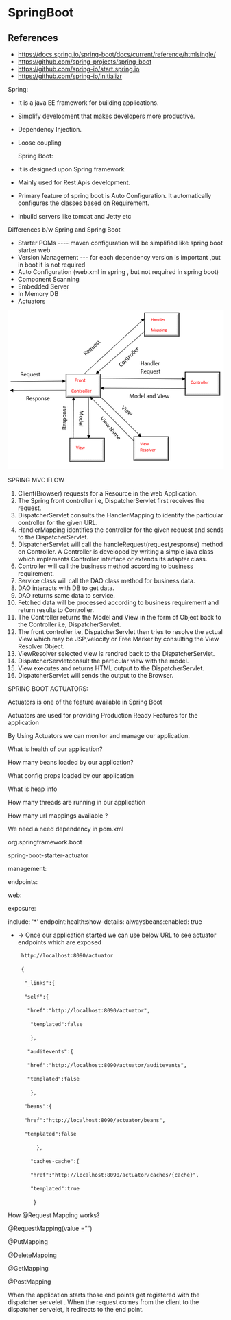 # SpringBoot

## References
* <https://docs.spring.io/spring-boot/docs/current/reference/htmlsingle/>
* <https://github.com/spring-projects/spring-boot>
* <https://github.com/spring-io/start.spring.io>
* <https://github.com/spring-io/initializr>

Spring:

- It is a java EE framework for building applications.
- Simplify development that makes developers more productive.
- Dependency Injection.
- Loose coupling

  Spring Boot:

- It is designed upon Spring framework
- Mainly used for Rest Apis development.
- Primary feature of spring boot is Auto Configuration. It automatically configures the classes based on Requirement.
- Inbuild servers like tomcat and Jetty etc

Differences b/w Spring and Spring Boot

- Starter POMs ---- maven configuration will be simplified like spring boot starter web
- Version Management --- for each dependency version is important ,but in boot it is not required
- Auto Configuration (web.xml in spring , but not required in spring boot)
- Component Scanning
- Embedded Server
- In Memory DB
- Actuators

![Picture_11.png](Picture_11.png)

SPRING MVC FLOW

1. Client(Browser) requests for a Resource in the web Application.
2. The Spring front controller i.e, DispatcherServlet first receives the request.
3. DispatcherServlet consults the HandlerMapping to identify the particular controller for the given URL.
4. HandlerMapping identifies the controller for the given request and sends to the DispatcherServlet.
5. DispatcherServlet will call the handleRequest(request,response) method on Controller. A Controller is developed by writing a simple java class which implements Controller interface or extends its adapter class.
6. Controller will call the business method according to business requirement.
7. Service class will call the DAO class method for business data.
8. DAO interacts with DB to get data.
9. DAO returns same data to service.
10. Fetched data will be processed according to business requirement and return results to Controller.
11. The Controller returns the Model and View in the form of Object back to the Controller i.e, DispatcherServlet.
12. The front controller i.e, DispatcherServlet then tries to resolve the actual View which may be JSP,velocity or Free Marker by consulting the View Resolver Object.
13. ViewResolver selected view is rendred back to the DispatcherServlet.
14. DispatcherServletconsult the particular view with the model.
15. View executes and returns HTML output to the DispatcherServlet.
16. DispatcherServlet will sends the output to the Browser.


SPRING BOOT ACTUATORS:

Actuators is one of the feature available in Spring Boot

Actuators are used for providing Production Ready Features for the application

By Using Actuators we can monitor and manage our application.

What is health of our application?

How many beans loaded by our application?

What config props loaded by our application

What is heap info

How many threads are running in our application

How many url mappings available ?

We need a need dependency in pom.xml

<dependency>

<groupId>org.springframework.boot</groupId>

<artifactId>spring-boot-starter-actuator</artifactId>

</dependency>

management:

endpoints:

web:

exposure:

include: '*'
endpoint:health:show-details: alwaysbeans:enabled: true

- -> Once our application started we can use below URL to see actuator endpoints which are exposed

       http://localhost:8090/actuator

       {

        "_links":{

        "self":{

         "href":"http://localhost:8090/actuator",

          "templated":false

          },

         "auditevents":{

         "href":"http://localhost:8090/actuator/auditevents",

         "templated":false

          },

        "beans":{

        "href":"http://localhost:8090/actuator/beans",

        "templated":false

            },

          "caches-cache":{

          "href":"http://localhost:8090/actuator/caches/{cache}",

          "templated":true

           }

How @Request Mapping works?

@RequestMapping(value =””)

@PutMapping

@DeleteMapping

@GetMapping

@PostMapping

When the application starts those end points get registered with the dispatcher servelet . When the request comes from the client to the dispatcher servelet, it redirects to the end point.
